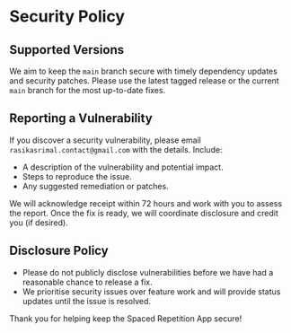 # Security Policy

## Supported Versions

We aim to keep the `main` branch secure with timely dependency updates and security patches. Please use the latest tagged release or the current `main` branch for the most up-to-date fixes.

## Reporting a Vulnerability

If you discover a security vulnerability, please email `rasikasrimal.contact@gmail.com` with the details. Include:

- A description of the vulnerability and potential impact.
- Steps to reproduce the issue.
- Any suggested remediation or patches.

We will acknowledge receipt within 72 hours and work with you to assess the report. Once the fix is ready, we will coordinate disclosure and credit you (if desired).

## Disclosure Policy

- Please do not publicly disclose vulnerabilities before we have had a reasonable chance to release a fix.
- We prioritise security issues over feature work and will provide status updates until the issue is resolved.

Thank you for helping keep the Spaced Repetition App secure!
